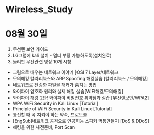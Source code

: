 # Wireless_Study


# 08월 30일
1. 무선랜 보안 가이드
2. LG그램에 kali 설치 - 멀티 부팅 가능하도록(설치완료)
3. 놀리판 무선관련 영상 10개 시청
- 그림으로 배우는 네트워크 이야기 [OSI 7 Layer/네트워크
- 모의해킹 칼리리눅스와 ARP Spoofing 해킹실습 [칼리리눅스 / 모의해킹]
- 네트워크로 전송한 파일을 해커가 훔치는 방법
- 와이파이 암호화 원리와 실제 해킹 실습[WIFI해킹/모의해킹]
- 와이파이 해킹 2탄! 와이파이 비밀번호 취약점과 실습 [무선랜보안/WPA2]
- WPA WiFi Security in Kali Linux [Tutorial]
- Principle of WiFi Security in Kali Linux [Tutorial]
- 통신할 때 꼭 지켜야 하는 약속, 프로토콜
- [EngSub]네트워크 공격으로 인공지능 스피커 먹통만들기 [DoS & DDoS]
- 해킹을 위한 사전준비, Port Scan
